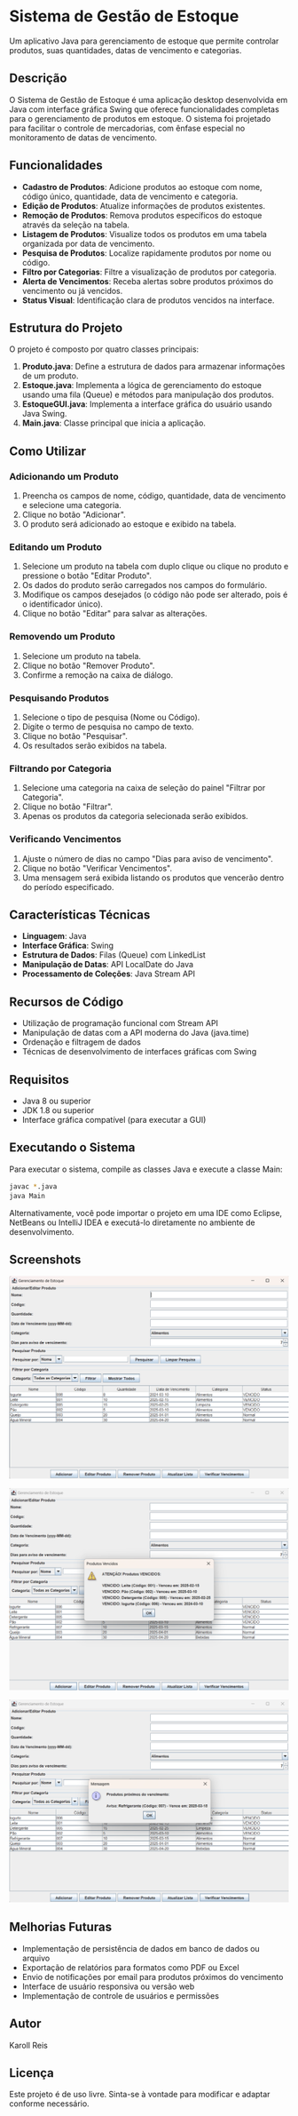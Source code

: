 # Sistema de Gestão de Estoque

Um aplicativo Java para gerenciamento de estoque que permite controlar produtos, suas quantidades, datas de vencimento e categorias.

## Descrição

O Sistema de Gestão de Estoque é uma aplicação desktop desenvolvida em Java com interface gráfica Swing que oferece funcionalidades completas para o gerenciamento de produtos em estoque. O sistema foi projetado para facilitar o controle de mercadorias, com ênfase especial no monitoramento de datas de vencimento.

## Funcionalidades

- **Cadastro de Produtos**: Adicione produtos ao estoque com nome, código único, quantidade, data de vencimento e categoria.
- **Edição de Produtos**: Atualize informações de produtos existentes.
- **Remoção de Produtos**: Remova produtos específicos do estoque através da seleção na tabela.
- **Listagem de Produtos**: Visualize todos os produtos em uma tabela organizada por data de vencimento.
- **Pesquisa de Produtos**: Localize rapidamente produtos por nome ou código.
- **Filtro por Categorias**: Filtre a visualização de produtos por categoria.
- **Alerta de Vencimentos**: Receba alertas sobre produtos próximos do vencimento ou já vencidos.
- **Status Visual**: Identificação clara de produtos vencidos na interface.

## Estrutura do Projeto

O projeto é composto por quatro classes principais:

1. **Produto.java**: Define a estrutura de dados para armazenar informações de um produto.
2. **Estoque.java**: Implementa a lógica de gerenciamento do estoque usando uma fila (Queue) e métodos para manipulação dos produtos.
3. **EstoqueGUI.java**: Implementa a interface gráfica do usuário usando Java Swing.
4. **Main.java**: Classe principal que inicia a aplicação.

## Como Utilizar

### Adicionando um Produto

1. Preencha os campos de nome, código, quantidade, data de vencimento e selecione uma categoria.
2. Clique no botão "Adicionar".
3. O produto será adicionado ao estoque e exibido na tabela.

### Editando um Produto

1. Selecione um produto na tabela com duplo clique ou clique no produto e pressione o botão "Editar Produto".
2. Os dados do produto serão carregados nos campos do formulário.
3. Modifique os campos desejados (o código não pode ser alterado, pois é o identificador único).
4. Clique no botão "Editar" para salvar as alterações.

### Removendo um Produto

1. Selecione um produto na tabela.
2. Clique no botão "Remover Produto".
3. Confirme a remoção na caixa de diálogo.

### Pesquisando Produtos

1. Selecione o tipo de pesquisa (Nome ou Código).
2. Digite o termo de pesquisa no campo de texto.
3. Clique no botão "Pesquisar".
4. Os resultados serão exibidos na tabela.

### Filtrando por Categoria

1. Selecione uma categoria na caixa de seleção do painel "Filtrar por Categoria".
2. Clique no botão "Filtrar".
3. Apenas os produtos da categoria selecionada serão exibidos.

### Verificando Vencimentos

1. Ajuste o número de dias no campo "Dias para aviso de vencimento".
2. Clique no botão "Verificar Vencimentos".
3. Uma mensagem será exibida listando os produtos que vencerão dentro do período especificado.

## Características Técnicas

- **Linguagem**: Java
- **Interface Gráfica**: Swing
- **Estrutura de Dados**: Filas (Queue) com LinkedList
- **Manipulação de Datas**: API LocalDate do Java
- **Processamento de Coleções**: Java Stream API

## Recursos de Código

- Utilização de programação funcional com Stream API
- Manipulação de datas com a API moderna do Java (java.time)
- Ordenação e filtragem de dados
- Técnicas de desenvolvimento de interfaces gráficas com Swing

## Requisitos

- Java 8 ou superior
- JDK 1.8 ou superior
- Interface gráfica compatível (para executar a GUI)

## Executando o Sistema

Para executar o sistema, compile as classes Java e execute a classe Main:

```bash
javac *.java
java Main
```

Alternativamente, você pode importar o projeto em uma IDE como Eclipse, NetBeans ou IntelliJ IDEA e executá-lo diretamente no ambiente de desenvolvimento.

## Screenshots

![Tela Principal do Sistema](screenshots/Imagem_1.png)

![Tela Vencidos](screenshots/Imagem_2.png)

![Tela Próximo ao Vencimento](screenshots/Imagem_3.png)


## Melhorias Futuras

- Implementação de persistência de dados em banco de dados ou arquivo
- Exportação de relatórios para formatos como PDF ou Excel
- Envio de notificações por email para produtos próximos do vencimento
- Interface de usuário responsiva ou versão web
- Implementação de controle de usuários e permissões

## Autor
Karoll Reis

## Licença
Este projeto é de uso livre. Sinta-se à vontade para modificar e adaptar conforme necessário.
